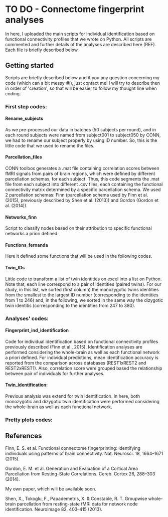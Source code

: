 # TO DO - Connectome fingerprint analyses

In here, I uploaded the main scripts for individual identification based on functional connectivity profiles that we wrote on Python.
All scripts are commented and further details of the analyses are described here (REF). Each file is briefly described below.

## Getting started

Scripts are briefly described below and if you any question concerning my code (which can a bit messy :stuck_out_tongue_closed_eyes:), just contact me! I will try to describe then in order of 'creation', so that will be easier to follow my thought line when coding.

### First step codes:
#### Rename_subjects
As we pre-processed our data in batches (50 subjects per round), and in each round subjects were named from subject001 to subject050 by CONN, we had to rename our subject properly by using ID number. So, this is the little code that we used to rename the files.

#### Parcellation_files
CONN toolbox generates a .mat file containing correlation scores between fMRI signals from pairs of brain regions, which were defined by different parcellation schemas, for each subject.
Thus, this code segments the .mat file from each subject into different .csv files, each containing the functional connectivity matrix determined by a specific parcellation schema. We used 2 parcellation schemas: Finn (parcellation schema used by Finn et al. (2015), previously described by Shen et al. (2013)) and Gordon (Gordon et al. (2014)).

#### Networks_finn 
Script to classify nodes based on their attribution to specific functional networks a priori defined.

#### Functions_fernanda
Here it defined some functions that will be used in the following codes.

#### Twin_IDs
Little code to transform a list of twin identities on excel into a list on Python. Note that, each line correspond to a pair of identities (paired twins). For our study, in this list, we sorted (first column) the monozygotic twins identities from the smallest to the largest ID number (corresponding to the identities from 1 to 246) and, in the following, we sorted in the same way the dizygotic twin identitis (corresponding to the identities from 247 to 380).

### Analyses' codes:
#### Fingerprint_ind_identification
Code for individual identification based on functional connectivity profiles previously described (Finn et al., 2015). Identification analyses are performed considering the whole-brain as well as each functional network a priori defined. For individual predictions, mean identification accuracy is reported from the comparison across databases (REST1xREST2 and REST2xREST1). Also, correlation score were grouped based the relationship between pair of individuals for further analyses.

#### Twin_identification:
Previous analysis was extend for twin identification. In here, both monozygotic and dizygotic twin identification were performed considering the whole-brain as well as each functional network.

### Pretty plots codes:

## References
Finn, E. S. et al. Functional connectome fingerprinting: identifying individuals using patterns of brain connectivity. Nat. Neurosci. 18, 1664–1671 (2015).

Gordon, E. M. et al. Generation and Evaluation of a Cortical Area Parcellation from Resting-State Correlations. Cereb. Cortex 26, 288–303 (2014).

My own paper, which will be available soon.

Shen, X., Tokoglu, F., Papademetris, X. & Constable, R. T. Groupwise whole-brain parcellation from resting-state fMRI data for network node identification. Neuroimage 82, 403–415 (2013).
